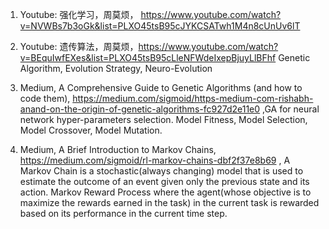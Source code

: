 1. Youtube: 强化学习，周莫烦， https://www.youtube.com/watch?v=NVWBs7b3oGk&list=PLXO45tsB95cJYKCSATwh1M4n8cUnUv6lT 

2. Youtube: 遗传算法，周莫烦，https://www.youtube.com/watch?v=BEquIwfEXes&list=PLXO45tsB95cLleNFWdeIxepBjuyLlBFhf Genetic Algorithm, Evolution Strategy, Neuro-Evolution

3. Medium, A Comprehensive Guide to Genetic Algorithms (and how to code them), https://medium.com/sigmoid/https-medium-com-rishabh-anand-on-the-origin-of-genetic-algorithms-fc927d2e11e0 ,GA for neural network hyper-parameters selection. Model Fitness, Model Selection, Model Crossover, Model Mutation.

4. Medium, A Brief Introduction to Markov Chains, https://medium.com/sigmoid/rl-markov-chains-dbf2f37e8b69 , A Markov Chain is a stochastic(always changing) model that is used to estimate the outcome of an event given only the previous state and its action. Markov Reward Process where the agent(whose objective is to maximize the rewards earned in the task) in the current task is rewarded based on its performance in the current time step.
